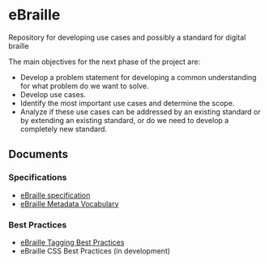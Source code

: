 # eBraille
Repository for developing use cases and possibly a standard  for digital braille

The main objectives for the next phase of the project are:
* Develop a problem statement for developing a common understanding for what problem do we want to solve.
* Develop use cases.
* Identify the most important use cases and determine the scope.
* Analyze if these use cases can be addressed by an existing standard or by extending an existing standard, or do we need to develop a completely new standard.

## Documents

### Specifications
- [eBraille specification](https://daisy.github.io/ebraille/)
- [eBraille Metadata Vocabulary](https://daisy.github.io/ebraille/vocab/)

### Best Practices
- [eBraille Tagging Best Practices](https://daisy.github.io/ebraille/best-practices/tagging/)
- eBraille CSS Best Practices (in development)

